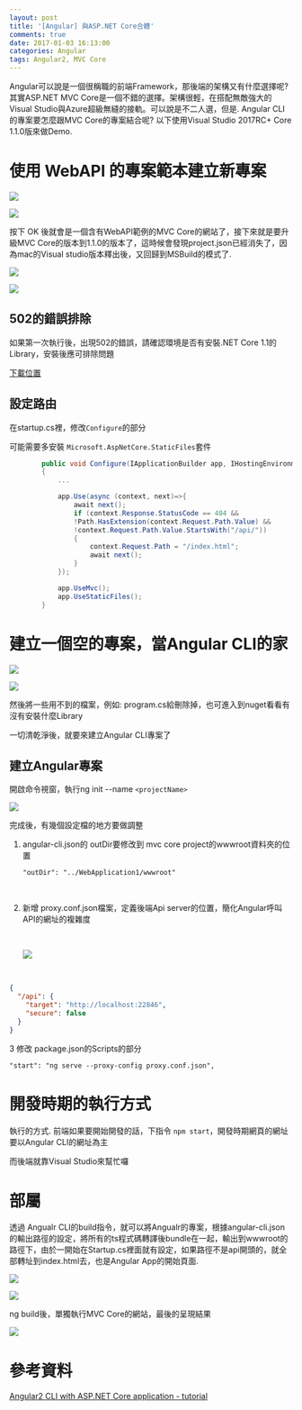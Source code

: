```yaml
---
layout: post
title: '[Angular] 與ASP.NET Core合體'
comments: true
date: 2017-01-03 16:13:00
categories: Angular
tags: Angular2, MVC Core
---
```


Angular可以說是一個很稱職的前端Framework，那後端的架構又有什麼選擇呢? 其實ASP.NET MVC Core是一個不錯的選擇。架構很輕，在搭配無敵強大的Visual Studio與Azure超級無縫的接軌。可以說是不二人選，但是. Angular CLI的專案要怎麼跟MVC Core的專案結合呢? 以下使用Visual Studio 2017RC+ Core 1.1.0版來做Demo.

<!-- more -->

# 使用 WebAPI 的專案範本建立新專案

![](https://farm6.staticflickr.com/5547/31953873981_b8b9152a9a_o.png)

![](https://farm6.staticflickr.com/5793/31923537982_a7642c97dc_o.png)

按下 OK 後就會是一個含有WebAPI範例的MVC Core的網站了，接下來就是要升級MVC Core的版本到1.1.0的版本了，這時候會發現project.json已經消失了，因為mac的Visual studio版本釋出後，又回歸到MSBuild的模式了.

![](https://farm1.staticflickr.com/292/31696729150_c6080119be_o.png)

![](https://farm1.staticflickr.com/283/32071852495_c4451bf851_o.png)

## 502的錯誤排除

如果第一次執行後，出現502的錯誤，請確認環境是否有安裝.NET Core 1.1的Library，安裝後應可排除問題

[下載位置](https://www.microsoft.com/net/download/core#/current/runtime)

## 設定路由

在startup.cs裡，修改`Configure`的部分 

可能需要多安裝  `Microsoft.AspNetCore.StaticFiles`套件

```c#
        public void Configure(IApplicationBuilder app, IHostingEnvironment env, ILoggerFactory loggerFactory)
        {
            ...

            app.Use(async (context, next)=>{
                await next();
                if (context.Response.StatusCode == 404 &&
                !Path.HasExtension(context.Request.Path.Value) &&
                !context.Request.Path.Value.StartsWith("/api/"))
                {
                    context.Request.Path = "/index.html";
                    await next();
                }
            });

            app.UseMvc();
            app.UseStaticFiles();
        }
```



# 建立一個空的專案，當Angular CLI的家

![](https://farm1.staticflickr.com/365/32072006795_56248d7537_o.png)

![](https://farm1.staticflickr.com/262/31954080811_d36ea416b5_o.png)

然後將一些用不到的檔案，例如: program.cs給刪除掉，也可進入到nuget看看有沒有安裝什麼Library

一切清乾淨後，就要來建立Angular CLI專案了

## 建立Angular專案



開啟命令視窗，執行ng init --name `<projectName>`

![](https://farm1.staticflickr.com/538/31697154630_57a67af0fa_o.png)

完成後，有幾個設定檔的地方要做調整

1. angular-cli.json的 outDir要修改到 mvc core project的wwwroot資料夾的位置

   ```
   "outDir": "../WebApplication1/wwwroot"
   ```

   ​

2. 新增 proxy.conf.json檔案，定義後端Api server的位置，簡化Angular呼叫API的網址的複雜度

   ​

   ![](https://farm6.staticflickr.com/5758/32033512876_4887ce08f3_o.png)

   ​

```json
{
  "/api": {
    "target": "http://localhost:22846",
    "secure": false
  }
}
```



3 修改 package.json的Scripts的部分

```
"start": "ng serve --proxy-config proxy.conf.json",
```

##  

# 開發時期的執行方式

執行的方式. 前端如果要開始開發的話，下指令 `npm start`，開發時期網頁的網址要以Angular CLI的網址為主

而後端就靠Visual Studio來幫忙囉



# 部屬

透過 Angualr CLI的build指令，就可以將Angualr的專案，根據angular-cli.json的輸出路徑的設定，將所有的ts程式碼轉譯後bundle在一起，輸出到wwwroot的路徑下，由於一開始在Startup.cs裡面就有設定，如果路徑不是api開頭的，就全部轉址到index.html去，也是Angular App的開始頁面.

![](https://farm1.staticflickr.com/512/32033977686_c7b0087e91_o.png)

![](https://farm6.staticflickr.com/5582/31262432143_968c8efb66_o.png)

ng build後，單獨執行MVC Core的網站，最後的呈現結果

![](https://farm6.staticflickr.com/5685/31954954071_d96d2508ae_o.png)



# 參考資料

[Angular2 CLI with ASP.NET Core application - tutorial](https://devblog.dymel.pl/2016/10/25/angular2-cli-with-aspnet-core-application-tutorial/)